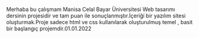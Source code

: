 Merhaba bu çalışmam Manisa Celal Bayar Üniversitesi Web tasarımı dersinin projesidir ve tam puan ile sonuçlanmıştır.İçeriği bir yazılım sitesi oluşturmak.Proje sadece html ve css kullanılarak oluşturulmuş temel , basit bir başlangıç projemdir.01.01.2022
